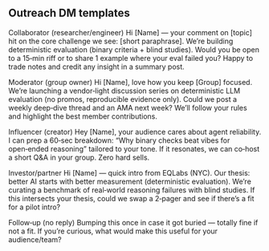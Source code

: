 ## Outreach DM templates

Collaborator (researcher/engineer)
Hi [Name] — your comment on [topic] hit on the core challenge we see: [short paraphrase]. We’re building deterministic evaluation (binary criteria + blind studies). Would you be open to a 15‑min riff or to share 1 example where your eval failed you? Happy to trade notes and credit any insight in a summary post.

Moderator (group owner)
Hi [Name], love how you keep [Group] focused. We’re launching a vendor‑light discussion series on deterministic LLM evaluation (no promos, reproducible evidence only). Could we post a weekly deep‑dive thread and an AMA next week? We’ll follow your rules and highlight the best member contributions.

Influencer (creator)
Hey [Name], your audience cares about agent reliability. I can prep a 60‑sec breakdown: “Why binary checks beat vibes for open‑ended reasoning” tailored to your tone. If it resonates, we can co‑host a short Q&A in your group. Zero hard sells.

Investor/partner
Hi [Name] — quick intro from EQLabs (NYC). Our thesis: better AI starts with better measurement (deterministic evaluation). We’re curating a benchmark of real‑world reasoning failures with blind studies. If this intersects your thesis, could we swap a 2‑pager and see if there’s a fit for a pilot intro?

Follow‑up (no reply)
Bumping this once in case it got buried — totally fine if not a fit. If you’re curious, what would make this useful for your audience/team?


